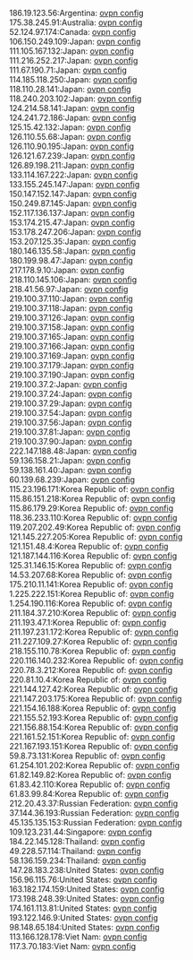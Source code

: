 186.19.123.56:Argentina: [ovpn config](vpn/186_19_123_56.ovpn)  
175.38.245.91:Australia: [ovpn config](vpn/175_38_245_91.ovpn)  
52.124.97.174:Canada: [ovpn config](vpn/52_124_97_174.ovpn)  
106.150.249.109:Japan: [ovpn config](vpn/106_150_249_109.ovpn)  
111.105.167.132:Japan: [ovpn config](vpn/111_105_167_132.ovpn)  
111.216.252.217:Japan: [ovpn config](vpn/111_216_252_217.ovpn)  
111.67.190.71:Japan: [ovpn config](vpn/111_67_190_71.ovpn)  
114.185.118.250:Japan: [ovpn config](vpn/114_185_118_250.ovpn)  
118.110.28.141:Japan: [ovpn config](vpn/118_110_28_141.ovpn)  
118.240.203.102:Japan: [ovpn config](vpn/118_240_203_102.ovpn)  
124.214.58.141:Japan: [ovpn config](vpn/124_214_58_141.ovpn)  
124.241.72.186:Japan: [ovpn config](vpn/124_241_72_186.ovpn)  
125.15.42.132:Japan: [ovpn config](vpn/125_15_42_132.ovpn)  
126.110.55.68:Japan: [ovpn config](vpn/126_110_55_68.ovpn)  
126.110.90.195:Japan: [ovpn config](vpn/126_110_90_195.ovpn)  
126.121.67.239:Japan: [ovpn config](vpn/126_121_67_239.ovpn)  
126.89.198.211:Japan: [ovpn config](vpn/126_89_198_211.ovpn)  
133.114.167.222:Japan: [ovpn config](vpn/133_114_167_222.ovpn)  
133.155.245.147:Japan: [ovpn config](vpn/133_155_245_147.ovpn)  
150.147.152.147:Japan: [ovpn config](vpn/150_147_152_147.ovpn)  
150.249.87.145:Japan: [ovpn config](vpn/150_249_87_145.ovpn)  
152.117.136.137:Japan: [ovpn config](vpn/152_117_136_137.ovpn)  
153.174.215.47:Japan: [ovpn config](vpn/153_174_215_47.ovpn)  
153.178.247.206:Japan: [ovpn config](vpn/153_178_247_206.ovpn)  
153.207.125.35:Japan: [ovpn config](vpn/153_207_125_35.ovpn)  
180.146.135.58:Japan: [ovpn config](vpn/180_146_135_58.ovpn)  
180.199.98.47:Japan: [ovpn config](vpn/180_199_98_47.ovpn)  
217.178.9.10:Japan: [ovpn config](vpn/217_178_9_10.ovpn)  
218.110.145.106:Japan: [ovpn config](vpn/218_110_145_106.ovpn)  
218.41.56.97:Japan: [ovpn config](vpn/218_41_56_97.ovpn)  
219.100.37.110:Japan: [ovpn config](vpn/219_100_37_110.ovpn)  
219.100.37.118:Japan: [ovpn config](vpn/219_100_37_118.ovpn)  
219.100.37.126:Japan: [ovpn config](vpn/219_100_37_126.ovpn)  
219.100.37.158:Japan: [ovpn config](vpn/219_100_37_158.ovpn)  
219.100.37.165:Japan: [ovpn config](vpn/219_100_37_165.ovpn)  
219.100.37.166:Japan: [ovpn config](vpn/219_100_37_166.ovpn)  
219.100.37.169:Japan: [ovpn config](vpn/219_100_37_169.ovpn)  
219.100.37.179:Japan: [ovpn config](vpn/219_100_37_179.ovpn)  
219.100.37.190:Japan: [ovpn config](vpn/219_100_37_190.ovpn)  
219.100.37.2:Japan: [ovpn config](vpn/219_100_37_2.ovpn)  
219.100.37.24:Japan: [ovpn config](vpn/219_100_37_24.ovpn)  
219.100.37.29:Japan: [ovpn config](vpn/219_100_37_29.ovpn)  
219.100.37.54:Japan: [ovpn config](vpn/219_100_37_54.ovpn)  
219.100.37.56:Japan: [ovpn config](vpn/219_100_37_56.ovpn)  
219.100.37.81:Japan: [ovpn config](vpn/219_100_37_81.ovpn)  
219.100.37.90:Japan: [ovpn config](vpn/219_100_37_90.ovpn)  
222.147.188.48:Japan: [ovpn config](vpn/222_147_188_48.ovpn)  
59.136.158.21:Japan: [ovpn config](vpn/59_136_158_21.ovpn)  
59.138.161.40:Japan: [ovpn config](vpn/59_138_161_40.ovpn)  
60.139.68.239:Japan: [ovpn config](vpn/60_139_68_239.ovpn)  
115.23.196.171:Korea Republic of: [ovpn config](vpn/115_23_196_171.ovpn)  
115.86.151.218:Korea Republic of: [ovpn config](vpn/115_86_151_218.ovpn)  
115.86.179.29:Korea Republic of: [ovpn config](vpn/115_86_179_29.ovpn)  
118.36.233.110:Korea Republic of: [ovpn config](vpn/118_36_233_110.ovpn)  
119.207.202.49:Korea Republic of: [ovpn config](vpn/119_207_202_49.ovpn)  
121.145.227.205:Korea Republic of: [ovpn config](vpn/121_145_227_205.ovpn)  
121.151.48.4:Korea Republic of: [ovpn config](vpn/121_151_48_4.ovpn)  
121.187.144.116:Korea Republic of: [ovpn config](vpn/121_187_144_116.ovpn)  
125.31.146.15:Korea Republic of: [ovpn config](vpn/125_31_146_15.ovpn)  
14.53.207.68:Korea Republic of: [ovpn config](vpn/14_53_207_68.ovpn)  
175.210.11.141:Korea Republic of: [ovpn config](vpn/175_210_11_141.ovpn)  
1.225.222.151:Korea Republic of: [ovpn config](vpn/1_225_222_151.ovpn)  
1.254.190.116:Korea Republic of: [ovpn config](vpn/1_254_190_116.ovpn)  
211.184.37.210:Korea Republic of: [ovpn config](vpn/211_184_37_210.ovpn)  
211.193.47.1:Korea Republic of: [ovpn config](vpn/211_193_47_1.ovpn)  
211.197.231.172:Korea Republic of: [ovpn config](vpn/211_197_231_172.ovpn)  
211.227.109.27:Korea Republic of: [ovpn config](vpn/211_227_109_27.ovpn)  
218.155.110.78:Korea Republic of: [ovpn config](vpn/218_155_110_78.ovpn)  
220.116.140.232:Korea Republic of: [ovpn config](vpn/220_116_140_232.ovpn)  
220.78.3.212:Korea Republic of: [ovpn config](vpn/220_78_3_212.ovpn)  
220.81.10.4:Korea Republic of: [ovpn config](vpn/220_81_10_4.ovpn)  
221.144.127.42:Korea Republic of: [ovpn config](vpn/221_144_127_42.ovpn)  
221.147.203.175:Korea Republic of: [ovpn config](vpn/221_147_203_175.ovpn)  
221.154.16.188:Korea Republic of: [ovpn config](vpn/221_154_16_188.ovpn)  
221.155.52.193:Korea Republic of: [ovpn config](vpn/221_155_52_193.ovpn)  
221.156.88.154:Korea Republic of: [ovpn config](vpn/221_156_88_154.ovpn)  
221.161.52.151:Korea Republic of: [ovpn config](vpn/221_161_52_151.ovpn)  
221.167.193.151:Korea Republic of: [ovpn config](vpn/221_167_193_151.ovpn)  
59.8.73.131:Korea Republic of: [ovpn config](vpn/59_8_73_131.ovpn)  
61.254.101.202:Korea Republic of: [ovpn config](vpn/61_254_101_202.ovpn)  
61.82.149.82:Korea Republic of: [ovpn config](vpn/61_82_149_82.ovpn)  
61.83.42.110:Korea Republic of: [ovpn config](vpn/61_83_42_110.ovpn)  
61.83.99.84:Korea Republic of: [ovpn config](vpn/61_83_99_84.ovpn)  
212.20.43.37:Russian Federation: [ovpn config](vpn/212_20_43_37.ovpn)  
37.144.36.193:Russian Federation: [ovpn config](vpn/37_144_36_193.ovpn)  
45.135.135.153:Russian Federation: [ovpn config](vpn/45_135_135_153.ovpn)  
109.123.231.44:Singapore: [ovpn config](vpn/109_123_231_44.ovpn)  
184.22.145.128:Thailand: [ovpn config](vpn/184_22_145_128.ovpn)  
49.228.57.114:Thailand: [ovpn config](vpn/49_228_57_114.ovpn)  
58.136.159.234:Thailand: [ovpn config](vpn/58_136_159_234.ovpn)  
147.28.183.238:United States: [ovpn config](vpn/147_28_183_238.ovpn)  
156.96.115.76:United States: [ovpn config](vpn/156_96_115_76.ovpn)  
163.182.174.159:United States: [ovpn config](vpn/163_182_174_159.ovpn)  
173.198.248.39:United States: [ovpn config](vpn/173_198_248_39.ovpn)  
174.161.113.81:United States: [ovpn config](vpn/174_161_113_81.ovpn)  
193.122.146.9:United States: [ovpn config](vpn/193_122_146_9.ovpn)  
98.148.65.184:United States: [ovpn config](vpn/98_148_65_184.ovpn)  
113.166.128.178:Viet Nam: [ovpn config](vpn/113_166_128_178.ovpn)  
117.3.70.183:Viet Nam: [ovpn config](vpn/117_3_70_183.ovpn)  
